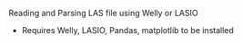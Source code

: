 Reading and Parsing LAS file using Welly or LASIO
- Requires Welly, LASIO, Pandas, matplotlib to be installed
